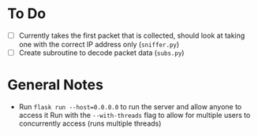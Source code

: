 # To Do

- [ ] Currently takes the first packet that is collected, should look at taking
      one with the correct IP address only (`sniffer.py`)
- [ ] Create subroutine to decode packet data (`subs.py`)

# General Notes 

- Run `flask run --host=0.0.0.0` to run the server and allow anyone to access it
Run with the `--with-threads` flag to allow for multiple users to concurrently
access (runs multiple threads)
